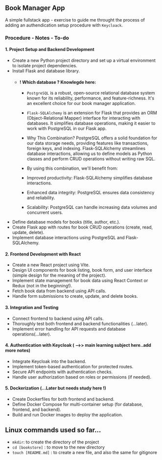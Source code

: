 ## Book Manager App

A simple fullstack app - exercise to guide me throught the process of adding an authendication setup procedure with `Keycloack`.

### Procedure - Notes - To-do

#### 1. Project Setup and Backend Development
- Create a new Python project directory and set up a virtual environment to isolate project dependencies.
- Install Flask and database library.
    -   #### ! Which database ? Knowlegde here:
        - `PostgreSQL` is a robust, open-source relational database system known for its reliability, performance, and feature-richness. It's an excellent choice for our book manager application.

        - `Flask-SQLAlchemy` is an extension for Flask that provides an ORM (Object-Relational Mapper) interface for interacting with databases. It simplifies database operations, making it easier to work with PostgreSQL in our Flask app.

        - Why This Combination?
        PostgreSQL offers a solid foundation for our data storage needs, providing features like transactions, foreign keys, and indexing.
        Flask-SQLAlchemy streamlines database interactions, allowing us to define models as Python classes and perform CRUD operations without writing raw SQL.
        
        - By using this combination, we'll benefit from:
        - Improved productivity: Flask-SQLAlchemy simplifies database interactions.
        - Enhanced data integrity: PostgreSQL ensures data consistency and reliability.
        - Scalability: PostgreSQL can handle increasing data volumes and concurrent users.
- Define database models for books (title, author, etc.).
- Create Flask app with routes for book CRUD operations (create, read, update, delete).
- Implement database interactions using PostgreSQL and Flask-SQLAlchemy.
#### 2. Frontend Development with React
- Create a new React project using Vite.
- Design UI components for book listing, book form, and user interface (simple design for the meaning of the project).
- Implement state management for book data using React Context or Redux (not in the beginning!).
- Fetch book data from backend using API calls.
- Handle form submissions to create, update, and delete books.
#### 3. Integration and Testing
- Connect frontend to backend using API calls.
- Thoroughly test both frontend and backend functionalities (...later).
- Implement error handling for API requests and database operations(...later).
#### 4. Authentication with Keycloak ( -->> main learning subject here..add more notes)
- Integrate Keycloak into the backend.
- Implement token-based authentication for protected routes.
- Secure API endpoints with authentication checks.
- Handle user authorization based on roles or permissions (if needed).
#### 5. Dockerization (...Later but needs study here !)
- Create Dockerfiles for both frontend and backend.
- Define Docker Compose for multi-container setup (for database, frontend, and backend).
- Build and run Docker images to deploy the application.



## Linux commands used so far...
- `mkdir`: to create the directory of the project
- `cd [bookstore]` : to move to the new directory
- `touch [README.md]` : to create a new file,  and also the same for gitignore
 